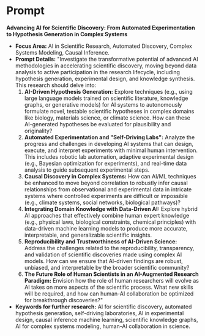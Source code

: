 # Prompt

**Advancing AI for Scientific Discovery: From Automated Experimentation to
Hypothesis Generation in Complex Systems**

- **Focus Area:** AI in Scientific Research, Automated Discovery, Complex Systems Modeling, Causal Inference.
- **Prompt Details:** "Investigate the transformative potential of advanced AI methodologies in accelerating scientific discovery, moving beyond data analysis to active participation in the research lifecycle, including hypothesis generation, experimental design, and knowledge synthesis. This research should delve into:
  1. **AI-Driven Hypothesis Generation:** Explore techniques (e.g., using large language models trained on scientific literature, knowledge graphs, or generative models) for AI systems to autonomously formulate novel, testable scientific hypotheses in complex domains like biology, materials science, or climate science. How can these AI-generated hypotheses be evaluated for plausibility and originality?
  1. **Automated Experimentation and "Self-Driving Labs":** Analyze the progress and challenges in developing AI systems that can design, execute, and interpret experiments with minimal human intervention. This includes robotic lab automation, adaptive experimental design (e.g., Bayesian optimization for experiments), and real-time data analysis to guide subsequent experimental steps.
  1. **Causal Discovery in Complex Systems:** How can AI/ML techniques be enhanced to move beyond correlation to robustly infer causal relationships from observational and experimental data in intricate systems where controlled experiments are difficult or impossible (e.g., climate systems, social networks, biological pathways)?
  1. **Integrating Domain Knowledge with Data-Driven AI:** Explore hybrid AI approaches that effectively combine human expert knowledge (e.g., physical laws, biological constraints, chemical principles) with data-driven machine learning models to produce more accurate, interpretable, and generalizable scientific insights.
  1. **Reproducibility and Trustworthiness of AI-Driven Science:** Address the challenges related to the reproducibility, transparency, and validation of scientific discoveries made using complex AI models. How can we ensure that AI-driven findings are robust, unbiased, and interpretable by the broader scientific community?
  1. **The Future Role of Human Scientists in an AI-Augmented Research Paradigm:** Envision how the role of human researchers will evolve as AI takes on more aspects of the scientific process. What new skills will be required, and how can human-AI collaboration be optimized for breakthrough discoveries?"
- **Keywords for further research:** AI for scientific discovery, automated hypothesis generation, self-driving laboratories, AI in experimental design, causal inference machine learning, scientific knowledge graphs, AI for complex systems modeling, human-AI collaboration in science.
